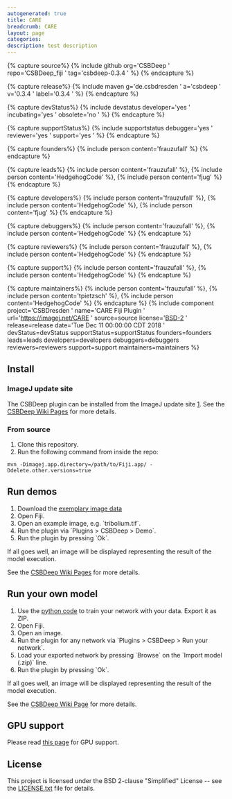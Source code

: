 ```yaml
---
autogenerated: true
title: CARE
breadcrumb: CARE
layout: page
categories: 
description: test description
---
```



{% capture source%}
{% include github org='CSBDeep ' repo='CSBDeep\_fiji ' tag='csbdeep-0.3.4 ' %}
{% endcapture %}

{% capture release%}
{% include maven g='de.csbdresden ' a='csbdeep ' v='0.3.4 ' label='0.3.4 ' %}
{% endcapture %}

{% capture devStatus%}
{% include devstatus developer='yes ' incubating='yes ' obsolete='no ' %}
{% endcapture %}

{% capture supportStatus%}
{% include supportstatus debugger='yes ' reviewer='yes ' support='yes ' %}
{% endcapture %}

{% capture founders%}
{% include person content='frauzufall' %}
{% endcapture %}

{% capture leads%}
{% include person content='frauzufall' %}, {% include person content='HedgehogCode' %}, {% include person content='fjug' %}
{% endcapture %}

{% capture developers%}
{% include person content='frauzufall' %}, {% include person content='HedgehogCode' %}, {% include person content='fjug' %}
{% endcapture %}

{% capture debuggers%}
{% include person content='frauzufall' %}, {% include person content='HedgehogCode' %}
{% endcapture %}

{% capture reviewers%}
{% include person content='frauzufall' %}, {% include person content='HedgehogCode' %}
{% endcapture %}

{% capture support%}
{% include person content='frauzufall' %}, {% include person content='HedgehogCode' %}
{% endcapture %}

{% capture maintainers%}
{% include person content='frauzufall' %}, {% include person content='tpietzsch' %}, {% include person content='HedgehogCode' %}
{% endcapture %}
{% include component project='CSBDresden ' name='CARE Fiji Plugin ' url='https://imagej.net/CARE ' source=source license='[BSD-2](BSD-2 ) ' release=release date='Tue Dec 11 00:00:00 CDT 2018 ' devStatus=devStatus supportStatus=supportStatus founders=founders leads=leads developers=developers debuggers=debuggers reviewers=reviewers support=support maintainers=maintainers %}

## Install

### ImageJ update site

The CSBDeep plugin can be installed from the ImageJ update site [1](http://sites.imagej.net/CSBDeep/). See the [CSBDeep Wiki Pages](https://github.com/CSBDeep/CSBDeep_website/wiki/CSBDeep-in-Fiji) for more details.

### From source

1.  Clone this repository.
2.  Run the following command from inside the repo:

`mvn -Dimagej.app.directory=/path/to/Fiji.app/ -Ddelete.other.versions=true`

## Run demos

1.  Download the [exemplary image data](http://csbdeep.bioimagecomputing.com/exemplary-image-data.zip)
2.  Open Fiji.
3.  Open an example image, e.g. \`tribolium.tif\`.
4.  Run the plugin via \`Plugins \> CSBDeep \> Demo\`.
5.  Run the plugin by pressing \`Ok\`.

If all goes well, an image will be displayed representing the result of the model execution.

See the [CSBDeep Wiki Pages](https://github.com/CSBDeep/CSBDeep_website/wiki/CSBDeep-in-Fiji) for more details.

## Run your own model

1.  Use the [python code](https://github.com/CSBDeep/CSBDeep) to train your network with your data. Export it as ZIP.
2.  Open Fiji.
3.  Open an image.
4.  Run the plugin for any network via \`Plugins \> CSBDeep \> Run your network\`.
5.  Load your exported network by pressing \`Browse\` on the \`Import model (.zip)\` line.
6.  Run the plugin by pressing \`Ok\`.

If all goes well, an image will be displayed representing the result of the model execution.

See the [CSBDeep Wiki Page](https://github.com/CSBDeep/CSBDeep_website/wiki/Your-Model-in-Fiji) for more details.

## GPU support

Please read [this page](https://imagej.net/TensorFlow-GPU) for GPU support.

## License

This project is licensed under the BSD 2-clause "Simplified" License -- see the [LICENSE.txt](https://github.com/CSBDeep/CSBDeep_fiji/blob/master/LICENSE.txt) file for details.

